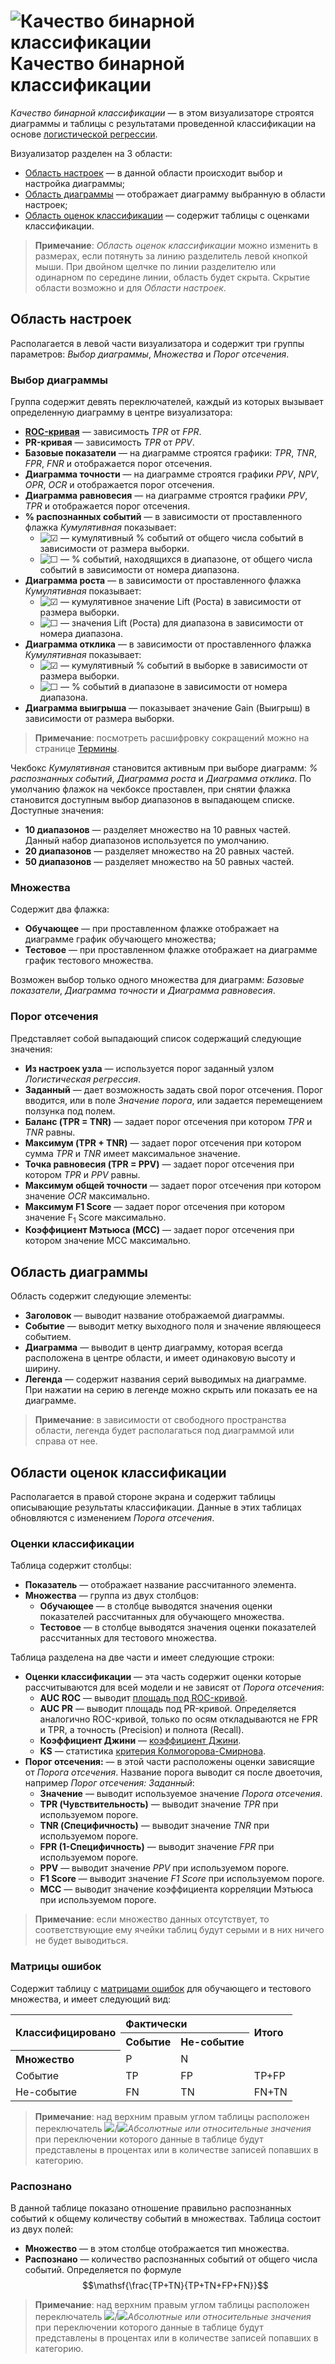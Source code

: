 # ![Качество бинарной классификации](../../images/icons/view_types/roc_default.svg) Качество бинарной классификации

*Качество бинарной классификации* — в этом визуализаторе строятся диаграммы и таблицы с результатами проведенной классификации на основе [логистической регрессии](../../processors/datamining/logistic-regression/README.md).

Визуализатор разделен на 3 области:

* [Область настроек](#oblast-nastroek) — в данной области происходит выбор и настройка диаграммы;
* [Область диаграммы](#oblast-diagrammy) — отображает диаграмму выбранную в области настроек;
* [Область оценок классификации](#oblasti-otsenok-klassifikatsii) — содержит таблицы с оценками классификации.

> **Примечание**: *Область оценок классификации* можно изменить в размерах, если потянуть за линию разделитель левой кнопкой мыши. При двойном щелчке по линии разделителю или одинарном по середине линии, область будет скрыта. Скрытие области возможно и для *Области настроек*.

## Область настроек

Располагается в левой части визуализатора и содержит три группы параметров: *Выбор диаграммы*, *Множества* и *Порог отсечения*.

### Выбор диаграммы

Группа содержит девять переключателей, каждый из которых вызывает определенную диаграмму в центре визуализатора:

* **[ROC-кривая]( https://wiki.loginom.ru/articles/roc-analysis.html)** — зависимость *TPR* от *FPR*.
* **PR-кривая** — зависимость *TPR* от *PPV*.
* **Базовые показатели** — на диаграмме строятся графики: *TPR*, *TNR*, *FPR*, *FNR* и отображается порог отсечения.
* **Диаграмма точности** — на диаграмме строятся графики *PPV*, *NPV*, *OPR*, *OCR* и отображается порог отсечения.
* **Диаграмма равновесия** — на диаграмме строятся графики *PPV*, *TPR* и отображается порог отсечения.
* **% распознанных событий** — в зависимости от проставленного флажка *Кумулятивная* показывает:
  * ![☑](../../images/icons/checkbox-states/checked_default.svg) — кумулятивный % событий от общего числа событий в зависимости от размера выборки.
  * ![☐](../../images/icons/checkbox-states/unchecked_default.svg) — % событий, находящихся в диапазоне, от общего числа событий в зависимости от номера диапазона.
* **Диаграмма роста** — в зависимости от проставленного флажка *Кумулятивная* показывает:
  * ![☑](../../images/icons/checkbox-states/checked_default.svg) — кумулятивное значение Lift (Роста) в зависимости от размера выборки.
  * ![☐](../../images/icons/checkbox-states/unchecked_default.svg) — значения Lift (Роста) для диапазона в зависимости от номера диапазона.
* **Диаграмма отклика** — в зависимости от проставленного флажка *Кумулятивная* показывает:
  * ![☑](../../images/icons/checkbox-states/checked_default.svg) — кумулятивный % событий в выборке в зависимости от размера выборки.
  * ![☐](../../images/icons/checkbox-states/unchecked_default.svg) — % событий в диапазоне в зависимости от номера диапазона.
* **Диаграмма выигрыша** — показывает значение Gain (Выигрыш) в зависимости от размера выборки.

> **Примечание**: посмотреть расшифровку сокращений можно на странице [Термины](./terms.md).

Чекбокс *Кумулятивная* становится активным при выборе диаграмм: *% распознанных событий*, *Диаграмма роста* и *Диаграмма отклика*. По умолчанию флажок на чекбоксе проставлен, при снятии флажка становится доступным выбор диапазонов в выпадающем списке. Доступные значения:

* **10 диапазонов** — разделяет множество на 10 равных частей. Данный набор диапазонов используется по умолчанию.
* **20 диапазонов** — разделяет множество на 20 равных частей.
* **50 диапазонов** — разделяет множество на 50 равных частей.

### Множества

Содержит два флажка:

* **Обучающее** — при проставленном флажке отображает на диаграмме график обучающего множества;
* **Тестовое** — при проставленном флажке отображает на диаграмме график тестового множества.

Возможен выбор только одного множества для диаграмм: *Базовые показатели*, *Диаграмма точности* и *Диаграмма равновесия*.

### Порог отсечения

Представляет собой выпадающий список содержащий следующие значения:

* **Из настроек узла** — используется порог заданный узлом *Логистическая регрессия*.
* **Заданный** — дает возможность задать свой порог отсечения. Порог вводится, или в поле *Значение порога*, или задается перемещением ползунка под полем.
* **Баланс (TPR = TNR)** — задает порог отсечения при котором *TPR* и *TNR* равны.
* **Максимум (TPR + TNR)** — задает порог отсечения при котором сумма *TPR* и *TNR* имеет максимальное значение.
* **Точка равновесия (TPR = PPV)** — задает порог отсечения при котором *TPR* и *PPV* равны.
* **Максимум общей точности** — задает порог отсечения при котором значение *OCR* максимально.
* **Максимум F1 Score** — задает порог отсечения при котором значение F<sub>1</sub> Score максимально.
* **Коэффициент Мэтьюса (MCC)** — задает порог отсечения при котором значение MCC максимально.

## Область диаграммы

Область содержит следующие элементы:

* **Заголовок** — выводит название отображаемой диаграммы.
* **Событие** — выводит метку выходного поля и значение являющееся событием.
* **Диаграмма** — выводит в центр диаграмму, которая всегда расположена в центре области, и имеет одинаковую высоту и ширину.
* **Легенда** — содержит названия серий выводимых на диаграмме. При нажатии на серию в легенде можно скрыть или показать ее на диаграмме.

> **Примечание**: в зависимости от свободного пространства области, легенда будет располагаться под диаграммой или справа от нее.

## Области оценок классификации

Располагается в правой стороне экрана и содержит таблицы описывающие результаты классификации. Данные в этих таблицах обновляются с изменением *Порога отсечения*.

### Оценки классификации

Таблица содержит столбцы:

* **Показатель** — отображает название рассчитанного элемента.
* **Множества** — группа из двух столбцов:
  * **Обучающее** — в столбце выводятся значения оценки показателей рассчитанных для обучающего множества.
  * **Тестовое** — в столбце выводятся значения оценки показателей рассчитанных для тестового множества.

Таблица разделена на две части и имеет следующие строки:

* **Оценки классификации** — эта часть содержит оценки которые рассчитываются для всей модели и не зависят от *Порога отсечения*:
  * **AUC ROC** — выводит [площадь под ROC-кривой](https://wiki.loginom.ru/articles/auc.html).
  * **AUC PR** — выводит площадь под PR-кривой. Определяется аналогично ROC-кривой, только по осям откладываются не FPR и TPR, а точность (Precision) и полнота (Recall).
  * **Коэффициент Джини** — [коэффициент Джини](https://ru.wikipedia.org/wiki/Коэффициент_Джини).
  * **KS** — статистика [критерия Колмогорова-Смирнова](https://wiki.loginom.ru/articles/ks-test.html).
* **Порог отсечения:** — в этой части расположены оценки зависящие от *Порога отсечения*. Название порога выводит ся после двоеточия, например *Порог отсечения: Заданный*:
  * **Значение** — выводит используемое значение *Порога отсечения*.
  * **TPR (Чувствительность)** — выводит значение *TPR* при используемом пороге.
  * **TNR (Специфичность)** — выводит значение *TNR* при используемом пороге.
  * **FPR (1-Специфичность)** — выводит значение *FPR* при используемом пороге.
  * **PPV** — выводит значение *PPV* при используемом пороге.
  * **F1 Score** — выводит значение *F1 Score* при используемом пороге.
  * **MCC** — выводит значение коэффициента корреляции Мэтьюса при используемом пороге.

> **Примечание**: если множество данных отсутствует, то соответствующие ему ячейки таблиц будут серыми и в них ничего не будет выводиться.

### Матрицы ошибок

Содержит таблицу с [матрицами ошибок](./error-matrix.md) для обучающего и тестового множества, и имеет следующий вид:

<table>
<tr><th align="left" rowspan="2">Классифицировано</th><th align="left" colspan="2">Фактически</th><th rowspan="2" align="left">Итого</th></tr>
<tr><th align="left">Событие</th><th align="left">Не-событие</th></tr>
 <tr><th align="left">Множество</th><td>P</td><td>N</td><td></td></tr>
 <tr><td>Событие</td><td>TP</td><td>FP</td><td>TP+FP</td></tr>
 <tr><td>Не-событие</td><td>FN</td><td>TN</td><td>FN+TN</td></tr>
</table>

> **Примечание**: над верхним правым углом таблицы расположен переключатель ![ ](../../images/icons/switches/roc/absolute_default.svg)/![ ](../../images/icons/switches/roc/relative_default.svg)*Абсолютные или относительные значения* при переключении которого данные в таблице будут представлены в процентах или в количестве записей попавших в категорию.

### Распознано

В данной таблице показано отношение правильно распознанных событий к общему количеству событий в множествах. Таблица состоит из двух полей:

* **Множество** — в этом столбце отображается тип множества.
* **Распознано** — количество распознанных событий от общего числа событий. Определяется по формуле $$\mathsf{\frac{TP+TN}{TP+TN+FP+FN}}$$

> **Примечание**: над верхним правым углом таблицы расположен переключатель ![ ](../../images/icons/switches/roc/absolute_default.svg)/![ ](../../images/icons/switches/roc/relative_default.svg)*Абсолютные или относительные значения* при переключении которого данные в таблице будут представлены в процентах или в количестве записей попавших в категорию.
